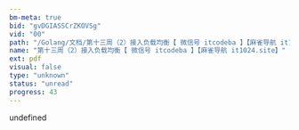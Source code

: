 ```yaml
---
bm-meta: true
bid: "gvDGIASSCrZKOVSg"
vid: "00"
path: "/Golang/文档/第十三周（2）接入负载均衡【 微信号 itcodeba 】【麻雀导航 it1024.site】.pdf"
name: "第十三周（2）接入负载均衡【 微信号 itcodeba 】【麻雀导航 it1024.site】"
ext: pdf
visual: false
type: "unknown"
status: "unread"
progress: 43
---
```

undefined